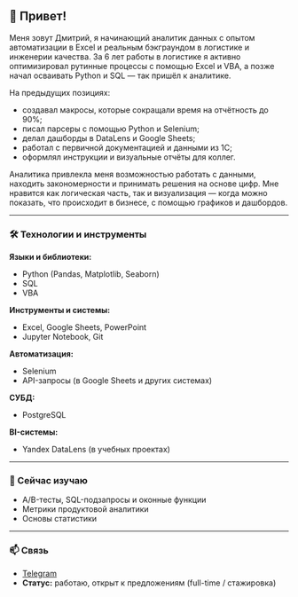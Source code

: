 ## 👋 Привет!

Меня зовут Дмитрий, я начинающий аналитик данных с опытом автоматизации в Excel и реальным бэкграундом в логистике и инженерии качества. За 6 лет работы в логистике я активно оптимизировал рутинные процессы с помощью Excel и VBA, а позже начал осваивать Python и SQL — так пришёл к аналитике.

На предыдущих позициях:
- создавал макросы, которые сокращали время на отчётность до 90%;
- писал парсеры с помощью Python и Selenium;
- делал дашборды в DataLens и Google Sheets;
- работал с первичной документацией и данными из 1С;
- оформлял инструкции и визуальные отчёты для коллег.

Аналитика привлекла меня возможностью работать с данными, находить закономерности и принимать решения на основе цифр. Мне нравится как логическая часть, так и визуализация — когда можно показать, что происходит в бизнесе, с помощью графиков и дашбордов.

---

### 🛠️ Технологии и инструменты

**Языки и библиотеки:**
- Python (Pandas, Matplotlib, Seaborn)
- SQL
- VBA

**Инструменты и системы:**
- Excel, Google Sheets, PowerPoint
- Jupyter Notebook, Git

**Автоматизация:**
- Selenium
- API-запросы (в Google Sheets и других системах)

**СУБД:**
- PostgreSQL

**BI-системы:**
- Yandex DataLens (в учебных проектах)

---

### 🌱 Сейчас изучаю
- A/B-тесты, SQL-подзапросы и оконные функции  
- Метрики продуктовой аналитики  
- Основы статистики

---

### 📫 Связь

- [Telegram](https://t.me/nick4chat)
- **Статус:** работаю, открыт к предложениям (full-time / стажировка)
